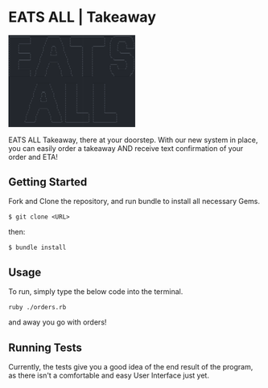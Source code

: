 # EATS ALL | Takeaway

<img src="logo.png" width="50%">

EATS ALL Takeaway, there at your doorstep.
With our new system in place, you can easily order a takeaway AND receive text confirmation of your order and ETA!

## Getting Started

Fork and Clone the repository, and run bundle to install all necessary Gems.
```shell
$ git clone <URL>
```
then:
```shell
$ bundle install
```

## Usage

To run, simply type the below code into the terminal.
```shell
ruby ./orders.rb
```
and away you go with orders!

## Running Tests

Currently, the tests give you a good idea of the end result of the program, as there isn't a comfortable and easy User Interface just yet.
